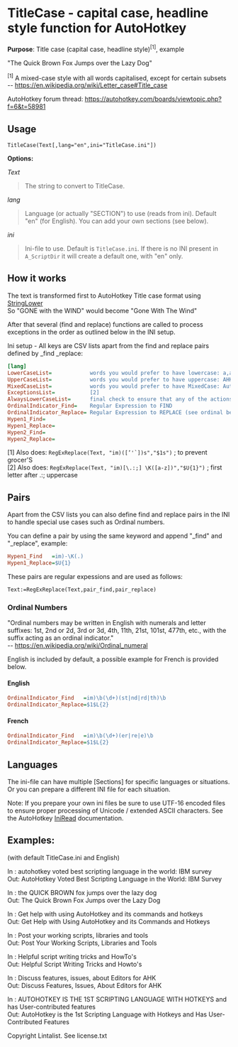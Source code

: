 ﻿# TitleCase - capital case, headline style function for AutoHotkey

**Purpose**: Title case (capital case, headline style)<sup>[1]</sup>, example  

"The Quick Brown Fox Jumps over the Lazy Dog"

<sup>[1]</sup> A mixed-case style with all words capitalised, except for certain subsets  
-- https://en.wikipedia.org/wiki/Letter_case#Title_case

AutoHotkey forum thread: https://autohotkey.com/boards/viewtopic.php?f=6&t=58981

## Usage

    TitleCase(Text[,lang="en",ini="TitleCase.ini"])

**Options:**

_Text_

> The string to convert to TitleCase.
	
_lang_

> Language (or actually "SECTION") to use (reads from ini). Default "en" (for English). You can add your own sections (see below).

_ini_

> Ini-file to use. Default is `TitleCase.ini`. If there is no INI present in `A_ScriptDir` it will create a default one, with "en" only.

## How it works

The text is transformed first to AutoHotkey Title case format using [StringLower](https://autohotkey.com/docs/commands/StringLower.htm)  
So "GONE with the WIND" would become "Gone With The Wind"

After that several (find and replace) functions are called to process exceptions in the order as outlined below in the INI setup.

Ini setup - All keys are CSV lists apart from the find and replace pairs defined by _find _replace:

```ini
[lang]
LowerCaseList=            words you would prefer to have lowercase: a,and,is,the,etc [1]
UpperCaseList=            words you would prefer to have uppercase: AHK,IBM,UK
MixedCaseList=            words you would prefer to have MixedCase: AutoHotkey,iPhone
ExceptionsList=           [2]
AlwaysLowerCaseList=      final check to ensure that any of the actions above haven't transformed specific words
OrdinalIndicator_Find=    Regular Expression to FIND
OrdinalIndicator_Replace= Regular Expression to REPLACE (see ordinal below)
Hypen1_Find=
Hypen1_Replace=
Hypen2_Find=
Hypen2_Replace=

```

[1] Also does: ```RegExReplace(Text, "im)([’'`])s","$1s")``` ; to prevent grocer'S   
[2] Also does: ```RegExReplace(Text, "im)[\.:;] \K([a-z])","$U{1}")``` ; first letter after .:; uppercase

## Pairs

Apart from the CSV lists you can also define find and replace pairs in the INI to handle special use cases such as Ordinal numbers.

You can define a pair by using the same keyword and append "_find" and "_replace", example:

```ini
Hypen1_Find   =im)-\K(.)
Hypen1_Replace=$U{1}
```

These pairs are regular expessions and are used as follows:

    Text:=RegExReplace(Text,pair_find,pair_replace)

### Ordinal Numbers

"Ordinal numbers may be written in English with numerals and letter suffixes: 1st, 2nd or 2d, 3rd or 3d, 4th, 11th, 21st, 101st, 477th, etc., with the suffix acting as an ordinal indicator."  
-- https://en.wikipedia.org/wiki/Ordinal_numeral

English is included by default, a possible example for French is provided below.

#### English

```ini
OrdinalIndicator_Find   =im)\b(\d+)(st|nd|rd|th)\b
OrdinalIndicator_Replace=$1$L{2}
```

#### French

```ini
OrdinalIndicator_Find   =im)\b(\d+)(er|re|e)\b
OrdinalIndicator_Replace=$1$L{2}
```

## Languages

The ini-file can have multiple [Sections] for specific languages or situations. Or you can prepare a different INI file for each situation.

Note: If you prepare your own ini files be sure to use UTF-16 encoded files to ensure proper processing of Unicode / extended ASCII characters. See the AutoHotkey [IniRead](https://autohotkey.com/docs/commands/IniRead.htm) documentation.

## Examples:

(with default TitleCase.ini and English)

In : autohotkey voted best scripting language in the world: IBM survey  
Out: AutoHotkey Voted Best Scripting Language in the World: IBM Survey

In : the QUICK BROWN fox jumps over the lazy dog  
Out: The Quick Brown Fox Jumps over the Lazy Dog

In : Get help with using AutoHotkey and its commands and hotkeys  
Out: Get Help with Using AutoHotkey and its Commands and Hotkeys

In : Post your working scripts, libraries and tools  
Out: Post Your Working Scripts, Libraries and Tools

In : Helpful script writing tricks and HowTo's  
Out: Helpful Script Writing Tricks and Howto's

In : Discuss features, issues, about Editors for AHK  
Out: Discuss Features, Issues, About Editors for AHK

In : AUTOHOTKEY IS THE 1ST SCRIPTING LANGUAGE WITH HOTKEYS and has User-contributed features  
Out: AutoHotkey is the 1st Scripting Language with Hotkeys and Has User-Contributed Features

Copyright Lintalist. See license.txt

